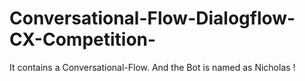 # Conversational-Flow-Dialogflow-CX-Competition-
It contains a Conversational-Flow. And the Bot is named as Nicholas !
